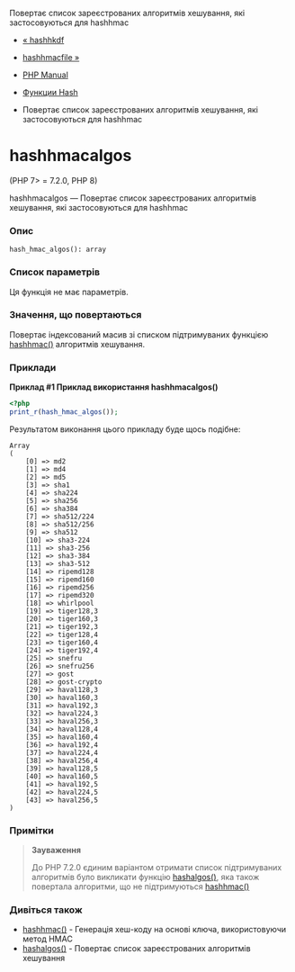 Повертає список зареєстрованих алгоритмів хешування, які застосовуються для hashhmac

-   [« hashhkdf](function.hash-hkdf.html)
    
-   [hashhmacfile »](function.hash-hmac-file.html)
    
-   [PHP Manual](index.html)
    
-   [Функции Hash](ref.hash.html)
    
-   Повертає список зареєстрованих алгоритмів хешування, які застосовуються для hashhmac
    

# hashhmacalgos

(PHP 7> = 7.2.0, PHP 8)

hashhmacalgos — Повертає список зареєстрованих алгоритмів хешування, які застосовуються для hashhmac

### Опис

```methodsynopsis
hash_hmac_algos(): array
```

### Список параметрів

Ця функція не має параметрів.

### Значення, що повертаються

Повертає індексований масив зі списком підтримуваних функцією [hashhmac()](function.hash-hmac.html) алгоритмів хешування.

### Приклади

**Приклад #1 Приклад використання **hashhmacalgos()****

```php
<?php
print_r(hash_hmac_algos());
```

Результатом виконання цього прикладу буде щось подібне:

```
Array
(
    [0] => md2
    [1] => md4
    [2] => md5
    [3] => sha1
    [4] => sha224
    [5] => sha256
    [6] => sha384
    [7] => sha512/224
    [8] => sha512/256
    [9] => sha512
    [10] => sha3-224
    [11] => sha3-256
    [12] => sha3-384
    [13] => sha3-512
    [14] => ripemd128
    [15] => ripemd160
    [16] => ripemd256
    [17] => ripemd320
    [18] => whirlpool
    [19] => tiger128,3
    [20] => tiger160,3
    [21] => tiger192,3
    [22] => tiger128,4
    [23] => tiger160,4
    [24] => tiger192,4
    [25] => snefru
    [26] => snefru256
    [27] => gost
    [28] => gost-crypto
    [29] => haval128,3
    [30] => haval160,3
    [31] => haval192,3
    [32] => haval224,3
    [33] => haval256,3
    [34] => haval128,4
    [35] => haval160,4
    [36] => haval192,4
    [37] => haval224,4
    [38] => haval256,4
    [39] => haval128,5
    [40] => haval160,5
    [41] => haval192,5
    [42] => haval224,5
    [43] => haval256,5
)
```

### Примітки

> **Зауваження**
> 
> До PHP 7.2.0 єдиним варіантом отримати список підтримуваних алгоритмів було викликати функцію [hashalgos()](function.hash-algos.html), яка також повертала алгоритми, що не підтримуються [hashhmac()](function.hash-hmac.html)

### Дивіться також

-   [hashhmac()](function.hash-hmac.html) - Генерація хеш-коду на основі ключа, використовуючи метод HMAC
-   [hashalgos()](function.hash-algos.html) - Повертає список зареєстрованих алгоритмів хешування